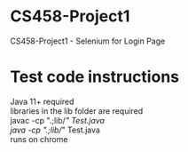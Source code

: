 # CS458-Project1
CS458-Project1 - Selenium for Login Page

# Test code instructions
Java 11+ required <br>
libraries in the lib folder are required <br>
javac -cp ".;lib/*" Test.java <br>
java -cp ".;lib/*" Test.java <br>
runs on chrome <br>
